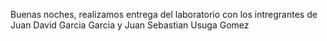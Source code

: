 Buenas noches, realizamos entrega del laboratorio con los intregrantes de Juan David Garcia Garcia y Juan Sebastian Usuga Gomez
